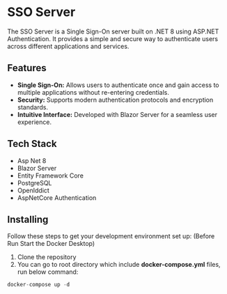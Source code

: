 # SSO Server

The SSO Server is a Single Sign-On server built on .NET 8 using ASP.NET Authentication. It provides a simple and secure way to authenticate users across different applications and services.

## Features

- **Single Sign-On:** Allows users to authenticate once and gain access to multiple applications without re-entering credentials.
- **Security:** Supports modern authentication protocols and encryption standards.
- **Intuitive Interface:** Developed with Blazor Server for a seamless user experience.

## Tech Stack

* Asp Net 8
* Blazor Server
* Entity Framework Core
* PostgreSQL
* OpenIddict
* AspNetCore Authentication

## Installing
Follow these steps to get your development environment set up: (Before Run Start the Docker Desktop)
1. Clone the repository
3. You can go to root directory which include **docker-compose.yml** files, run below command:
```csharp
docker-compose up -d
```
